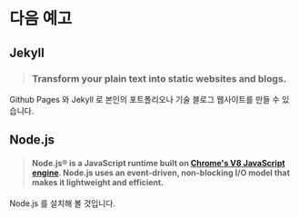 # 다음 예고



## Jekyll

> ### Transform your plain text into static websites and blogs.

Github Pages 와 Jekyll 로 본인의 포트폴리오나 기술 블로그 웹사이트를 만들 수 있습니다.



## **Node.js**

> #### Node.js® is a JavaScript runtime built on [Chrome's V8 JavaScript engine](https://developers.google.com/v8/). Node.js uses an event-driven, non-blocking I/O model that makes it lightweight and efficient.

Node.js 를 설치해 볼 것입니다.

